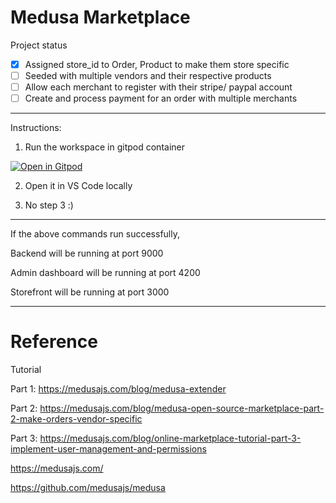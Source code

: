 # Medusa Marketplace

Project status

- [x] Assigned store_id to Order, Product to make them store specific
- [ ] Seeded with multiple vendors and their respective products
- [ ] Allow each merchant to register with their stripe/ paypal account
- [ ] Create and process payment for an order with multiple merchants

----

Instructions:

1. Run the workspace in gitpod container

[![Open in Gitpod](https://gitpod.io/button/open-in-gitpod.svg)](https://gitpod.io/#https://github.com/Keith-Hon/medusa-marketplace)

2. Open it in VS Code locally

3. No step 3 :)

----

If the above commands run successfully,

Backend will be running at port 9000

Admin dashboard will be running at port 4200

Storefront will be running at port 3000

----

# Reference

Tutorial

Part 1: https://medusajs.com/blog/medusa-extender

Part 2: https://medusajs.com/blog/medusa-open-source-marketplace-part-2-make-orders-vendor-specific

Part 3: https://medusajs.com/blog/online-marketplace-tutorial-part-3-implement-user-management-and-permissions

https://medusajs.com/

https://github.com/medusajs/medusa



